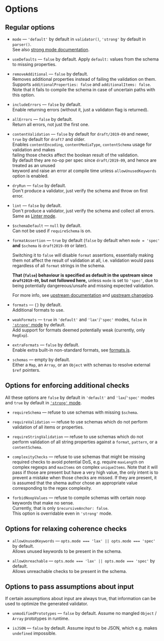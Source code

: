 # Options

## Regular options

  * `mode` — `'default'` by default in `validator()`, `'strong'` by default in `parser()`.\
    See also [strong mode documentation](./Strong-mode.md).

  * `useDefaults` — `false` by default. Apply `default:` values from the schema to missing
    properties.

  * `removeAdditional` — `false` by default.\
    Removes additional properties instead of failing the validation on them.\
    Supports `additionalProperties: false` and `additionalItems: false`.\
    Note that it fails to compile the schema in case of uncertain paths with this option.

  * `includeErrors` — `false` by default.\
    Enable returning errors (without it, just a validaton flag is returned).

  * `allErrors` — `false` by default.\
    Return all errors, not just the first one.

  * `contentValidation` — `false` by default for `draft/2019-09` and newer,\
    `true` by default for `draft7` and older.\
    Enables `contentEncoding`, `contentMediaType`, `contentSchema` usage for validation and makes\
    failing those checks affect the boolean result of the validation.\
    By default they are no-op per spec since `draft/2019-09`, and hence are treated as an unused\
    keyword and raise an error at compile time unless `allowUnusedKeywords` option is enabled.

  * `dryRun` — `false` by default.\
    Don't produce a validator, just verify the schema and throw on first error.

  * `lint` — `false` by default.\
    Don't produce a validator, just verify the schema and collect all errors.
    Same as [Linter mode](./Linter.md).

  * `$schemaDefault` — `null` by default.\
    Can not be used if `requireSchema` is on.

  * `formatAssertion` — `true` by default (`false` by default when `mode = 'spec'` **and** `$schema`
    is `draft2019-09` or later).

    Switching it to `false` will disable `format` assertions, essentially making them not affect
    the result of validation at all, i.e. validation would pass regardless of all `format` strings
    in the schema.

    **That (`false`) behaviour is specified as default in the upstream since `draft2019-09`,
    but not followed here,** unless `mode` is set to `'spec'`, due to being potentially
    dangereous/unsafe and missing expected validation.

    For more info, see
    [upstream documentation](https://json-schema.org/draft/2020-12/json-schema-validation.html#section-7.2)
    and
    [upstream changelog](https://json-schema.org/draft/2019-09/release-notes.html#incompatible-changes).

  * `formats` — `{}` by default.\
    Additional formats to use.

  * `weakFormats` — `true` in `'default'` and `'lax'`/`'spec'` modes, `false` in
    [`'strong'` mode](./Strong-mode.md) by default.\
    Add support for formats deemed potentially weak (currently, only `RegExp`).

  * `extraFormats` — `false` by default.\
    Enable extra built-in non-standard formats, see [formats.js](../src/formats.js).

  * `schemas` — empty by default.\
    Either a `Map`, an `Array`, or an `Object` with schemas to resolve external `$ref` pointers.

## Options for enforcing additional checks

  All these options are `false` by default in `'default'` and `'lax`/`'spec'` modes and `true` by
  default in [`'strong'` mode](./Strong-mode.md).

  * `requireSchema` — refuse to use schemas with missing `$schema`.

  * `requireValidation` — refuse to use schemas which do not perform validation of all items or
    properties.

  * `requireStringValidation` — refuse to use schemas which do not perform validation of all
    string properties against a `format`, `pattern`, or a `contentSchema`.

  * `complexityChecks` — refuse to use schemas that might be missing required checks to avoid
    potential DoS, e.g. require `maxLength` on complex regexps and `maxItems` on complex
    `uniqueItems`. Note that it will pass if those are present but have a very high value, the only
    intent is to prevent a mistake when those checks are missed. If they are present, it is assumed
    that the shema author chose an appropriate value corresponding to the regex complexity.

  * `forbidNoopValues` — refuse to compile schemas with certain noop keywords that make no sense.\
    Currently, that is only `$recursiveAnchor: false`.\
    This option is overridable even in `'strong'` mode.

## Options for relaxing coherence checks

  * `allowUnusedKeywords` — `opts.mode === 'lax' || opts.mode === 'spec'` by default.\
    Allows unused keywords to be present in the schema.

  * `allowUnreachable` — `opts.mode === 'lax' || opts.mode === 'spec'` by default.\
    Allows unreachable checks to be present in the schema.

## Options to pass assumptions about input

If certain assumptions about input are always true, that information can be used to optimize the
generated validator.

  * `unmodifiedPrototypes` — `false` by default.
    Assume no mangled `Object` / `Array` prototypes in runtime.

  * `isJSON` — `false` by default.
    Assume input to be JSON, which e.g. makes `undefined` impossible.

